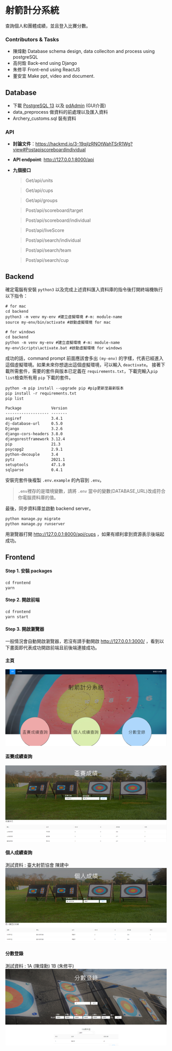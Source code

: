 # 射箭計分系統
查詢個人和團體成績，並且登入比賽分數。

### Contributors & Tasks
- 陳煒勳 Database schema design, data colleciton and process using postgreSQL 
- 高何銓 Back-end using Django
- 朱修平 Front-end using ReactJS
- 董安宜 Make ppt, video and document.
## Database 

- 下載 [PostgreSQL 13](https://www.postgresql.org/download/) 以及 [pdAdmin](https://www.pgadmin.org/) (GUI介面)
- data_preprocess 做資料的前處理以及匯入資料
- Archery_customs.sql 裝有資料

### API
- **討論文件**：https://hackmd.io/3-19qjIzRNOtWahTSrR1Wg?view#Postapiscoreboardindividual
- **API endpoint**: http://127.0.0.1:8000/api
- **九個接口**
    > Get/api/units
    
    > Get/api/cups
    
    > Get/api/groups
    
    > Post/api/scoreboard/target
    
    > Post/api/scoreboard/individual
    
    > Post/api/liveScore
    
    > Post/api/search/individual
    
    > Post/api/search/team
    
    > Post/api/search/cup
    

## Backend

確定電腦有安裝 `python3` 以及完成上述資料匯入資料庫的指令後打開終端機執行以下指令：

```shell
# for mac
cd backend
python3 -m venv my-env #建立虛擬環境 #-m: module-name
source my-env/bin/activate #啟動虛擬環境 for mac
```

```shell
# for windows
cd backend
python -m venv my-env #建立虛擬環境 #-m: module-name
my-env\Scripts\activate.bat #啟動虛擬環境 for windows
```

成功的話，command prompt 前面應該會多出 `(my-env)` 的字樣，代表已經進入這個虛擬環境。如果未來你想退出這個虛擬環境，可以輸入 `deactivate`。
接著下載所需套件，需要的套件與版本已定義在 `requirements.txt`，下載完輸入`pip list`檢查所有用 `pip` 下載的套件。

```shell
python -m pip install --upgrade pip #pip更新至最新版本
pip install -r requirements.txt
pip list
```
```
Package             Version
------------------- -------
asgiref             3.4.1
dj-database-url     0.5.0
Django              3.2.6
django-cors-headers 3.8.0
djangorestframework 3.12.4
pip                 21.3
psycopg2            2.9.1
python-decouple     3.4
pytz                2021.1
setuptools          47.1.0
sqlparse            0.4.1
```

安裝完套件後複製 `.env.example` 的內容到 `.env`。

>`.env`裡存的是環境變數，請將 `.env` 當中的變數(DATABASE_URL)改成符合你電腦資料庫的值。


最後，同步資料庫並啟動 backend server。

```shell
python manage.py migrate
python manage.py runserver
```

用瀏覽器打開  http://127.0.0.1:8000/api/cups ，如果有順利拿到資源表示後端起成功。

## Frontend

#### Step 1. 安裝 packages
```shell
cd frontend
yarn
```

#### Step 2. 開啟前端
```shell
cd frontend
yarn start
```
#### Step 3. 開啟瀏覽器 
一般情況會自動開啟瀏覽器，若沒有請手動開啟 http://127.0.0.1:3000/ ，看到以下畫面即代表成功開啟前端且前後端連接成功。

#### 主頁
![截圖 2021-11-20 下午5 22 03](./img/HomePage.png)
#### 盃賽成績查詢
![截圖 2021-11-20 下午5 22 03](./img/GroupSearch.png)
#### 個人成績查詢
測試資料 : 臺大射箭協會 陳建中
![截圖 2021-11-20 下午5 22 03](./img/PersonSearch.png)
#### 分數登錄
測試資料 : 1A (陳煒勳) 1B (朱修平)
![截圖 2021-11-20 下午5 22 03](./img/ScoreRegister.png)


